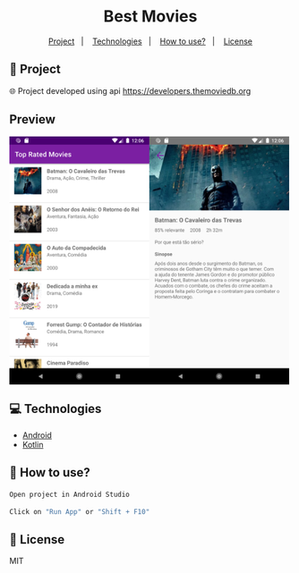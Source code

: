 <h1 align="center">
  Best Movies
</h1>

<p align="center">
  <a href="#rocket-project">Project</a>&nbsp;&nbsp;&nbsp;|&nbsp;&nbsp;&nbsp;
  <a href="#computer-technologies">Technologies</a>&nbsp;&nbsp;&nbsp;|&nbsp;&nbsp;&nbsp;
  <a href="#thinking-how-to-use">How to use?</a>&nbsp;&nbsp;&nbsp;|&nbsp;&nbsp;&nbsp;
  <a href="#memo-license">License</a>
</p>

## :rocket: Project

:globe_with_meridians:
Project developed using api https://developers.themoviedb.org

## Preview

<div style="display: flex">
<img src="./.github/mobile1.png" width="250" />
<img src="./.github/mobile2.png" width="250" />
</div>

## :computer: Technologies

- [Android](https://www.android.com/intl/pt-BR_br/)
- [Kotlin](https://kotlinlang.org/)

## :thinking: How to use?

```sh
Open project in Android Studio
```

```sh
Click on "Run App" or "Shift + F10"
```

## :memo: License

MIT
